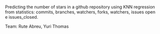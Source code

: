 Predicting the number of stars in a github repository using KNN regression from statistics: commits, branches, watchers, forks, watchers, issues open e issues_closed.

Team: Rute Abreu,
       Yuri Thomas
